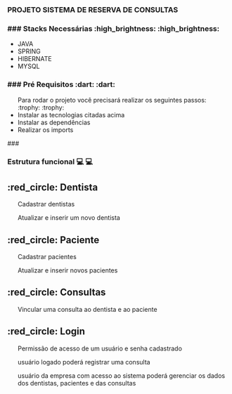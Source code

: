 <h3>PROJETO SISTEMA DE RESERVA DE CONSULTAS</h3>


<h3>### Stacks Necessárias :high_brightness: :high_brightness: </h3> 
<ul>
  <li>JAVA</li>
  <li>SPRING</li>
  <li>HIBERNATE</li>
  <li>MYSQL</li>
</ul>

<h3> ### Pré Requisitos :dart: :dart:</h3>
<ul>Para rodar o projeto você precisará realizar os seguintes passos: :trophy: :trophy:
  <li>Instalar as tecnologias citadas acima</li>
  <li>Instalar as dependências</li>
  <li>Realizar os imports</li>
</ul>

###<h3>Estrutura funcional :computer: :computer:</h3>

<h2>:red_circle: Dentista</h2>
<ul>Cadastrar dentistas</ul>
<ul>Atualizar e inserir um novo dentista</ul>

<h2>:red_circle: Paciente</h2>
<ul>Cadastrar pacientes</ul>
<ul>Atualizar e inserir novos pacientes</ul>

<h2>:red_circle: Consultas</h2>
<ul>Vincular uma consulta ao dentista e ao paciente</ul>

<h2>:red_circle: Login</h2>
<ul>Permissão de acesso de um usuário e senha cadastrado</ul>
<ul>usuário logado poderá registrar uma consulta</ul>
<ul>usuário da empresa com acesso ao sistema poderá gerenciar os dados dos dentistas, pacientes e das consultas</ul>

